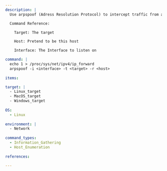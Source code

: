 ```yaml
---
description: |
  Use arpspoof (Adress Resolution Protocol) to intercept traffic from and to a certain host. This requires IP forwarding, turning the attack machine into a router.

  Command Reference:

    Target: The target

    Host: Pretend to be this host

    Interface: The Interface to listen on

command: |
  echo 1 > /proc/sys/net/ipv4/ip_forward
  arpspoof -i <interface> -t <target> -r <host>
  
items:

target: |
  - Linux_target
  - MacOS_target
  - Windows_target
  
OS:
  - Linux
  
environment: |
  - Network
  
command_types:
  - Information_Gathering
  - Host_Enumeration
  
references:

---
```

